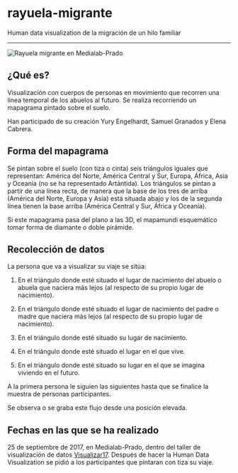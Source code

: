 # rayuela-migrante

Human data visualization de la migración de un hilo familiar
***
 ![Rayuela migrante en Medialab-Prado](/37051376870_ef7a26a40a_o.jpg) 
 
## ¿Qué es?

Visualización con cuerpos de personas en movimiento que recorren una línea temporal de los abuelos al futuro. Se realiza recorriendo un mapagrama pintado sobre el suelo.

Han participado de su creación Yury Engelhardt, Samuel Granados y Elena Cabrera.

## Forma del mapagrama

Se pintan sobre el suelo (con tiza o cinta) seis triángulos iguales que representan: América del Norte, América Central y Sur, Europa, África, Asia y Oceania (no se ha representado Artántida). Los triángulos se pintan a partir de una línea recta, de manera que la base de los tres de arriba (América del Norte, Europa y Asia) está situada abajo y los de la segunda línea tienen la base arriba (América Central y Sur, África y Oceanía).

Si este mapagrama pasa del plano a las 3D, el mapamundi esquemático tomar forma de diamante o doble pirámide.

## Recolección de datos

La persona que va a visualizar su viaje se sitúa:

1. En el triángulo donde esté situado el lugar de nacimiento del abuelo o abuela que naciera más lejos (al respecto de su propio lugar de nacimiento).

2. En el triángulo donde esté situado el lugar de nacimiento del padre o madre que naciera más lejos (al respecto de su propio lugar de nacimiento).

3. En el triángulo donde esté situado su lugar de nacimiento.

4. En el triángulo donde esté situado el lugar en el que vive.

5. En el triángulo donde esté situado su lugar en el que se imagina viviendo en el futuro.

A la primera persona le siguien las siguientes hasta que se finalice la muestra de personas participantes.

Se observa o se graba este flujo desde una posición elevada.

## Fechas en las que se ha realizado

25 de septiembre de 2017, en Medialab-Prado, dentro del taller de visualización de datos [Visualizar17](http://medialab-prado.es/article/visualizar17-migraciones). Después de hacer la Human Data Visualization se pidió a los participantes que pintaran con tiza su viaje.
